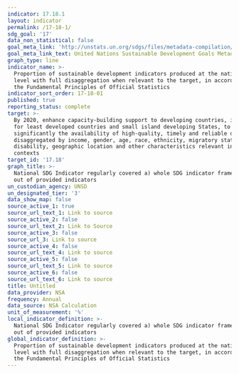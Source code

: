 ```yaml
---
indicator: 17.18.1
layout: indicator
permalink: /17-18-1/
sdg_goal: '17'
data_non_statistical: false
goal_meta_link: 'http://unstats.un.org/sdgs/files/metadata-compilation/Metadata-Goal-17.pdf'
goal_meta_link_text: United Nations Sustainable Development Goals Metadata (pdf 468kB)
graph_type: line
indicator_name: >-
  Proportion of sustainable development indicators produced at the national
  level with full disaggregation when relevant to the target, in accordance with
  the Fundamental Principles of Official Statistics
indicator_sort_order: 17-18-01
published: true
reporting_status: complete
target: >-
  By 2020, enhance capacity-building support to developing countries, including
  for least developed countries and small island developing States, to increase
  significantly the availability of high-quality, timely and reliable data
  disaggregated by income, gender, age, race, ethnicity, migratory status,
  disability, geographic location and other characteristics relevant in national
  contexts
target_id: '17.18'
graph_title: >-
  National SDG Indicator regularly covered a) whole SDG indicator framework b)
  out of provided indicators
un_custodian_agency: UNSD
un_designated_tier: '3'
data_show_map: false
source_active_1: true
source_url_text_1: Link to source
source_active_2: false
source_url_text_2: Link to Source
source_active_3: false
source_url_3: Link to source
source_active_4: false
source_url_text_4: Link to source
source_active_5: false
source_url_text_5: Link to source
source_active_6: false
source_url_text_6: Link to source
title: Untitled
data_provider: NSA
frequency: Annual
data_source: NSA Calculation
unit_of_measurement: '%'
local_indicator_definition: >-
  National SDG Indicator regularly covered a) whole SDG indicator framework b)
  out of provided indicators
global_indicator_definition: >-
  Proportion of sustainable development indicators produced at the national
  level with full disaggregation when relevant to the target, in accordance with
  the Fundamental Principles of Official Statistics
---
```

